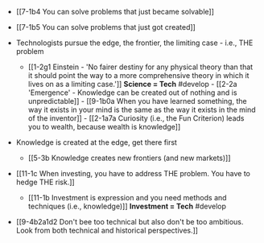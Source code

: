 - [[7-1b4 You can solve problems that just became solvable]]
- [[7-1b5 You can solve problems that just got created]]

- Technologists pursue the edge, the frontier, the limiting case - i.e., THE problem
	- [[1-2g1 Einstein - 'No fairer destiny for any physical theory than that it should point the way to a more comprehensive theory in which it lives on as a limiting case.']]
		**Science = Tech** #develop 
			- [[2-2a 'Emergence' - Knowledge can be created out of nothing and is unpredictable]]
				- [[9-1b0a When you have learned something, the way it exists in your mind is the same as the way it exists in the mind of the inventor]]
					- [[2-1a7a Curiosity (i.e., the Fun Criterion) leads you to wealth, because wealth is knowledge]]

- Knowledge is created at the edge, get there first
	- [[5-3b Knowledge creates new frontiers (and new markets)]]

- [[11-1c When investing, you have to address THE problem. You have to hedge THE risk.]]
	- [[11-1b Investment is expression and you need methods and techniques (i.e., knowledge)]]
		**Investment = Tech** #develop 

- [[9-4b2a1d2 Don't bee too technical but also don't be too ambitious. Look from both technical and historical perspectives.]]
